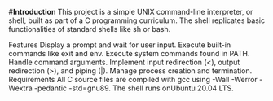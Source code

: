 #__Introduction__
This project is a simple UNIX command-line interpreter, or shell, built as part of a C programming curriculum. The shell replicates basic functionalities of standard shells like sh or bash.

Features
Display a prompt and wait for user input.
Execute built-in commands like exit and env.
Execute system commands found in PATH.
Handle command arguments.
Implement input redirection (<), output redirection (>), and piping (|).
Manage process creation and termination.
Requirements
All C source files are compiled with gcc using -Wall -Werror -Wextra -pedantic -std=gnu89.
The shell runs onUbuntu 20.04 LTS.
